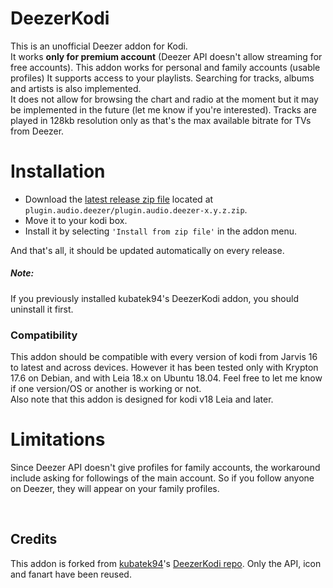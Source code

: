# DeezerKodi
This is an unofficial Deezer addon for Kodi.  
It works **only for premium account** (Deezer API doesn't allow streaming for free accounts).
This addon works for personal and family accounts (usable profiles)
It supports access to your playlists. Searching for tracks, albums and artists is also implemented.  
It does not allow for browsing the chart and radio at the moment but it may be implemented in the future (let me know if you're interested).
Tracks are played in 128kb resolution only as that's the max available bitrate for TVs from Deezer.


# Installation
* Download the [latest release zip file](https://raw.githubusercontent.com/Valentin271/DeezerKodi/master/plugin.audio.deezer/plugin.audio.deezer-0.1.0.zip) located at `plugin.audio.deezer/plugin.audio.deezer-x.y.z.zip`.
* Move it to your kodi box.
* Install it by selecting `'Install from zip file'` in the addon menu.

And that's all, it should be updated automatically on every release.

##### Note:
If you previously installed kubatek94's DeezerKodi addon, you should uninstall it first.

### Compatibility
This addon should be compatible with every version of kodi from Jarvis 16 to latest and across devices. However it has been tested only with Krypton 17.6 on Debian, and with Leia 18.x on Ubuntu 18.04.
Feel free to let me know if one version/OS or another is working or not.  
Also note that this addon is designed for kodi v18 Leia and later.

# Limitations
Since Deezer API doesn't give profiles for family accounts, the workaround include asking for followings of the main account.
So if you follow anyone on Deezer, they will appear on your family profiles.

<br>

## Credits
This addon is forked from [kubatek94](https://github.com/kubatek94)'s [DeezerKodi repo](https://github.com/kubatek94/DeezerKodi).
Only the API, icon and fanart have been reused.
